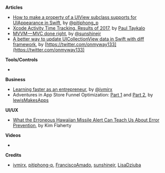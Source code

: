 **Articles**

* [How to make a property of a UIView subclass supports for UIAppearance in Swift](https://pitiphong.me/how-to-make-a-property-of-a-uiview-subclass-supports-for-uiappearance-in-swift-f0938a183d0f), by [@pitiphong_p](https://twitter.com/pitiphong_p)
* [Xcode Activity Time Tracking. Results of 2017](https://medium.com/@taykalopaul/xcode-activity-time-tracking-results-of-2017-43d1cd6ffcdc), by [Paul Taykalo](https://twitter.com/TT_Kilew)
* [MVVM — MVC done right](https://medium.com/@sunshinejr/why-mvvm-mvc-as-we-know-is-a-lie-and-why-im-fine-with-it-d8bc14be1f17), by [@sunshinejr](https://twitter.com/thesunshinejr)
* [A better way to update UICollectionView data in Swift with diff framework](https://medium.com/flawless-app-stories/a-better-way-to-update-uicollectionview-data-in-swift-with-diff-framework-924db158db86), by [https://twitter.com/onmyway133](https://twitter.com/onmyway133)

**Tools/Controls**

* 

**Business**

* [Learning faster as an entrepreneur](https://qotoqot.com/blog/learning-faster/), by [@ivmirx](https://twitter.com/ivmirx)
* Adventures in App Store Funnel Optimization: [Part 1](https://www.youtube.com/watch?v=ktYHQ6Qrbdw) and [Part 2](https://www.youtube.com/watch?v=DlN-l5BUakQ), by [lewisMakesApps](https://twitter.com/lewisMakesApps)

**UI/UX**

* [What the Erroneous Hawaiian Missile Alert Can Teach Us About Error Prevention](https://www.nngroup.com/articles/error-prevention/), by Kim Flaherty

**Videos**

* 

**Credits**

* [ivmirx](https://github.com/ivmirx), [pitiphong-p](https://github.com/pitiphong-p), [FranciscoAmado](https://github.com/FranciscoAmado), [sunshinejr](https://github.com/sunshinejr), [LisaDziuba](https://github.com/lisadziuba)
